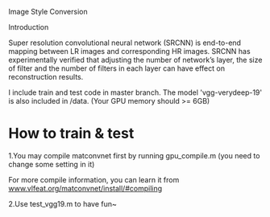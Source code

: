 Image Style Conversion

Introduction

Super resolution convolutional neural network (SRCNN) is end-to-end mapping between LR images and corresponding HR images. 
SRCNN has experimentally verified that adjusting the number of network’s layer, 
the size of filter and the number of filters in each layer can have effect on reconstruction results.

I include train and test code in master branch.
The model 'vgg-verydeep-19' is also included in /data.
(Your GPU memory should >= 6GB)




# How to train & test
1.You may compile matconvnet first by running gpu_compile.m  (you need to change some setting in it)

For more compile information, you can learn it from www.vlfeat.org/matconvnet/install/#compiling

2.Use test_vgg19.m to have fun~
